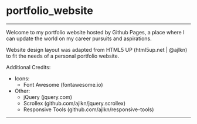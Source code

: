 # portfolio_website
****************************************************************************************************

Welcome to my portfolio website hosted by Github Pages, a place where I can update the world on my career pursuits and aspirations.</br>

Website design layout was adapted from HTML5 UP (html5up.net | @ajlkn) to fit the needs of a personal portfolio website.</br>

Additional Credits:</br>
- Icons:</br>
	- Font Awesome (fontawesome.io)</br>
- Other:</br>
	- jQuery (jquery.com)</br>
	- Scrollex (github.com/ajlkn/jquery.scrollex)</br>
	- Responsive Tools (github.com/ajlkn/responsive-tools) 

****************************************************************************************************
